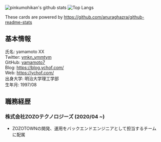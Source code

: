 ![pinkumohikan's github stats](https://github-readme-stats.vercel.app/api?username=yamamoto7&count_private=true&show_icons=true&theme=buefy)
![Top Langs](https://github-readme-stats.vercel.app/api/top-langs/?username=yamamoto7&theme=buefy&layout=compact&count_private=true)

These cards are powered by https://github.com/anuraghazra/github-readme-stats

## 基本情報
氏名: yamamoto XX  
Twitter: [ymkn_ymmtym](https://twitter.com/ymkn_ymmtym)  
GitHub: [yamamoto7](https://github.com/yamamoto7)  
Blog: https://blog.ychof.com/  
Web: https://ychof.com/  
出身大学: 明治大学理工学部  
生年月: 1997/08  
  
## 職務経歴  
### 株式会社ZOZOテクノロジーズ (2020/04 ~)
- ZOZOTOWNの開発、運用をバックエンドエンジニアとして担当するチームに配属
